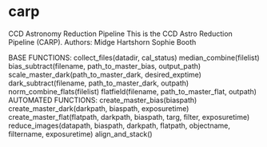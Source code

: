 # carp
CCD Astronomy Reduction Pipeline
This is the CCD Astro Reduction Pipeline (CARP).
Authors:
    Midge Hartshorn
    Sophie Booth

BASE FUNCTIONS:
    collect_files(datadir, cal_status)
    median_combine(filelist)
    bias_subtract(filename, path_to_master_bias, output_path)
    scale_master_dark(path_to_master_dark, desired_exptime)
    dark_subtract(filename, path_to_master_dark, outpath)
    norm_combine_flats(filelist)
    flatfield(filename, path_to_master_flat, outpath)
AUTOMATED FUNCTIONS:
    create_master_bias(biaspath)
    create_master_dark(darkpath, biaspath, exposuretime)
    create_master_flat(flatpath, darkpath, biaspath, targ, filter, exposuretime)
    reduce_images(datapath, biaspath, darkpath, flatpath, objectname, filtername, exposuretime)
    align_and_stack()
